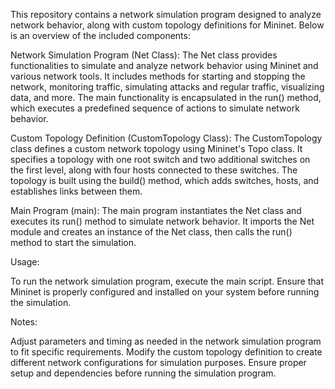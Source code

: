 This repository contains a network simulation program designed to analyze network behavior, along with custom topology definitions for Mininet. Below is an overview of the included components:

  Network Simulation Program (Net Class):
      The Net class provides functionalities to simulate and analyze network behavior using Mininet and various network tools.
      It includes methods for starting and stopping the network, monitoring traffic, simulating attacks and regular traffic, visualizing data, and more.
      The main functionality is encapsulated in the run() method, which executes a predefined sequence of actions to simulate network behavior.

  Custom Topology Definition (CustomTopology Class):
      The CustomTopology class defines a custom network topology using Mininet's Topo class.
      It specifies a topology with one root switch and two additional switches on the first level, along with four hosts connected to these switches.
      The topology is built using the build() method, which adds switches, hosts, and establishes links between them.

  Main Program (main):
      The main program instantiates the Net class and executes its run() method to simulate network behavior.
      It imports the Net module and creates an instance of the Net class, then calls the run() method to start the simulation.

Usage:

  To run the network simulation program, execute the main script.
  Ensure that Mininet is properly configured and installed on your system before running the simulation.

Notes:

  Adjust parameters and timing as needed in the network simulation program to fit specific requirements.
  Modify the custom topology definition to create different network configurations for simulation purposes.
  Ensure proper setup and dependencies before running the simulation program.
